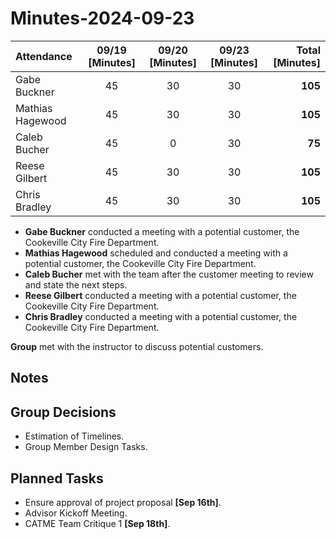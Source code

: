 # Minutes-2024-09-23

| Attendance       | 09/19 [Minutes] | 09/20 [Minutes] | 09/23 [Minutes]    |  Total [Minutes]  |
| :----            | :----:          | :----:          |  :----:            | ----:             |
| Gabe Buckner     | 45              | 30              |  30                | **105**           |
| Mathias Hagewood | 45              | 30              |  30                | **105**           | 
| Caleb Bucher     | 45              | 0               |  30                | **75**            |
| Reese Gilbert    | 45              | 30              |  30                | **105**           |
| Chris Bradley    | 45              | 30              |  30                | **105**           |   

- **Gabe Buckner** conducted a meeting with a potential customer, the Cookeville City Fire Department.  
- **Mathias Hagewood** scheduled and conducted a meeting with a potential customer, the Cookeville City Fire Department.
- **Caleb Bucher** met with the team after the customer meeting to review and state the next steps.
- **Reese Gilbert** conducted a meeting with a potential customer, the Cookeville City Fire Department.
- **Chris Bradley** conducted a meeting with a potential customer, the Cookeville City Fire Department.
    
**Group** met with the instructor to discuss potential customers.  

## Notes 


## Group Decisions
- Estimation of Timelines.
- Group Member Design Tasks.

## Planned Tasks
- Ensure approval of project proposal **[Sep 16th]**.
- Advisor Kickoff Meeting.
- CATME Team Critique 1 **[Sep 18th]**.

